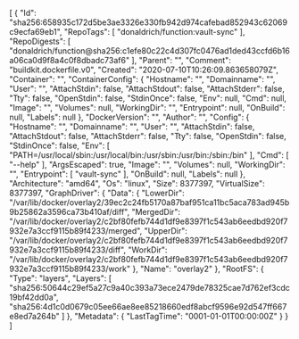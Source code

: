 [
{
"Id": "sha256:658935c172d5be3ae3326e330fb942d974cafebad852943c62069c9ecfa69eb1",
"RepoTags": [
"donaldrich/function:vault-sync"
],
"RepoDigests": [
"donaldrich/function@sha256:c1efe80c22c4d307fc0476ad1ded43ccfd6b16a06ca0d9f8a4c0f8dbadc73af6"
],
"Parent": "",
"Comment": "buildkit.dockerfile.v0",
"Created": "2020-07-10T10:26:09.863658079Z",
"Container": "",
"ContainerConfig": {
"Hostname": "",
"Domainname": "",
"User": "",
"AttachStdin": false,
"AttachStdout": false,
"AttachStderr": false,
"Tty": false,
"OpenStdin": false,
"StdinOnce": false,
"Env": null,
"Cmd": null,
"Image": "",
"Volumes": null,
"WorkingDir": "",
"Entrypoint": null,
"OnBuild": null,
"Labels": null
},
"DockerVersion": "",
"Author": "",
"Config": {
"Hostname": "",
"Domainname": "",
"User": "",
"AttachStdin": false,
"AttachStdout": false,
"AttachStderr": false,
"Tty": false,
"OpenStdin": false,
"StdinOnce": false,
"Env": [
"PATH=/usr/local/sbin:/usr/local/bin:/usr/sbin:/usr/bin:/sbin:/bin"
],
"Cmd": [
"--help"
],
"ArgsEscaped": true,
"Image": "",
"Volumes": null,
"WorkingDir": "",
"Entrypoint": [
"vault-sync"
],
"OnBuild": null,
"Labels": null
},
"Architecture": "amd64",
"Os": "linux",
"Size": 8377397,
"VirtualSize": 8377397,
"GraphDriver": {
"Data": {
"LowerDir": "/var/lib/docker/overlay2/39ec2c24fb5170a87baf951ca11bc5aca783ad945b9b25862a3596ca73b410af/diff",
"MergedDir": "/var/lib/docker/overlay2/c2bf80fefb744d1df9e8397f1c543ab6eedbd920f7932e7a3ccf9115b89f4233/merged",
"UpperDir": "/var/lib/docker/overlay2/c2bf80fefb744d1df9e8397f1c543ab6eedbd920f7932e7a3ccf9115b89f4233/diff",
"WorkDir": "/var/lib/docker/overlay2/c2bf80fefb744d1df9e8397f1c543ab6eedbd920f7932e7a3ccf9115b89f4233/work"
},
"Name": "overlay2"
},
"RootFS": {
"Type": "layers",
"Layers": [
"sha256:50644c29ef5a27c9a40c393a73ece2479de78325cae7d762ef3cdc19bf42dd0a",
"sha256:4d1c0d0679c05ee66ae8ee85218660edf8abcf9596e92d547ff667e8ed7a264b"
]
},
"Metadata": {
"LastTagTime": "0001-01-01T00:00:00Z"
}
}
]
